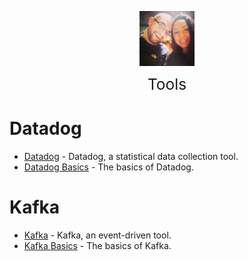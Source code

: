 <img
    src="./images/BrentAndMandi.jpg"
    width="88"
    style="display: block; width: 88px; margin: auto; margin-bottom: 1em"
/><span style="display: block; text-align: center; font-size: 1.75em;"> Tools </span>

# Datadog  
- [Datadog](/tools/datadog/) - Datadog, a statistical data collection tool.  
- [Datadog Basics](/tools/datadog/datadog_basics) - The basics of Datadog.  

# Kafka  
- [Kafka](/tools/kafka/) - Kafka, an event-driven tool.  
- [Kafka Basics](/tools/kafka/kafka_basics) - The basics of Kafka.  